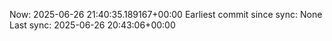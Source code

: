 Now: 2025-06-26 21:40:35.189167+00:00 Earliest commit since sync: None Last sync: 2025-06-26 20:43:06+00:00
